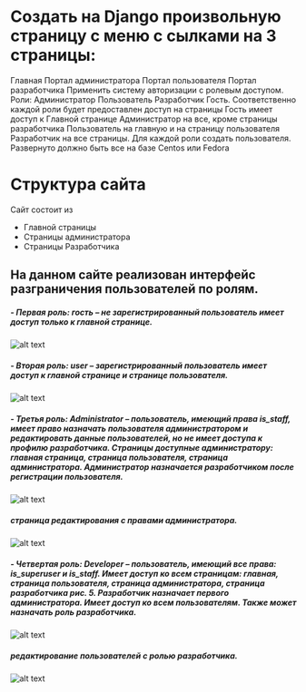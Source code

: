 # Создать на Django произвольную страницу с меню с сылками на 3 страницы:
Главная
Портал администратора
Портал пользователя
Портал разработчика
Применить систему авторизации с ролевым доступом.
Роли:
Администратор
Пользователь
Разработчик
Гость.
Соответственно каждой роли будет предоставлен доступ на страницы
Гость имеет доступ к Главной странице
Администратор на все, кроме страницы разработчика
Пользователь на главную и на страницу пользователя
Разработчик на все страницы.
Для каждой роли создать пользователя.
Развернуто должно быть все на базе Centos или Fedora
 
# Структура сайта 
Сайт состоит из 

  - Главной страницы
  - Страницы администратора
  - Страницы Разработчика 
 
## На данном сайте реализован интерфейс разграничения пользователей по ролям.
##### - Первая роль: гость – не зарегистрированный пользователь имеет доступ только к главной странице.
![alt text](https://i.ibb.co/dMYhVLS/image.png)
##### - Вторая роль: user – зарегистрированный пользователь имеет доступ к главной странице и странице пользователя.
![alt text](https://i.ibb.co/2YMqSFF/image.png)
##### - Третья роль: Administrator – пользователь, имеющий права is_staff, имеет право назначать пользователя администратором и редактировать данные пользователей, но не имеет доступа к профилю разработчика. Страницы доступные администратору: главная страница, страница пользователя, страница администратора. Администратор назначается разработчиком после регистрации пользователя.
![alt text](https://i.ibb.co/v1C614x/image.png)
##### страница редактирования с правами администратора.
![alt text](https://i.ibb.co/4Vxw0ZD/image.png)
##### - Четвертая роль: Developer – пользователь, имеющий все права: is_superuser и is_staff. Имеет доступ ко всем страницам: главная, страница пользователя, страница администратора, страница разработчика рис. 5. Разработчик назначает первого администратора. Имеет доступ ко всем пользователям. Также может назначать роль разработчика.
![alt text](https://i.ibb.co/61dg3kw/image.png)
##### редактирование пользователей с ролью разработчика.
![alt text](https://i.ibb.co/wB5Rqnk/image.png)
